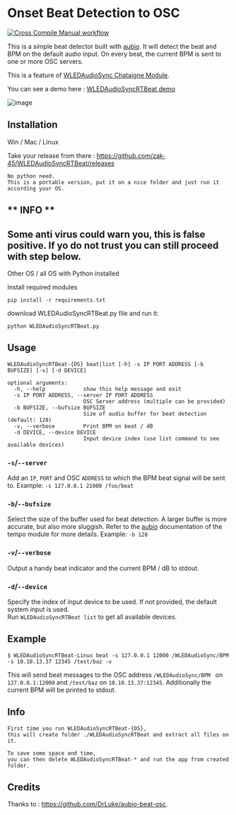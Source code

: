 # Onset Beat Detection to OSC
[![Cross Compile Manual workflow](https://github.com/zak-45/WLEDAudioSyncRTBeat/actions/workflows/manual.yml/badge.svg)](https://github.com/zak-45/WLEDAudioSyncRTBeat/actions/workflows/manual.yml)

This is a simple beat detector built with [aubio](https://github.com/aubio/aubio).
It will detect the beat and BPM on the default audio input.
On every beat, the current BPM is sent to one or more OSC servers.
 
This is a feature of [WLEDAudioSync Chataigne Module](https://github.com/zak-45/WLEDAudioSync-Chataigne-Module).

You can see a demo here : [WLEDAudioSyncRTBeat demo](https://youtu.be/VXM_zEzKo6M)


![image](https://github.com/zak-45/WLEDAudioSyncRTBeat/assets/121941293/89b89dbf-49bb-410e-8d7b-2c43357c5100)



## Installation

Win / Mac / Linux

Take your release from there : https://github.com/zak-45/WLEDAudioSyncRTBeat/releases

```
No python need.
This is a portable version, put it on a nice folder and just run it according your OS.
```

** INFO **
---
Some anti virus could warn you, this is false positive.
If yo do not trust you can still proceed with step below.
---

Other OS / all OS with Python installed 

Install required modules
```
pip install -r requirements.txt
```

download WLEDAudioSyncRTBeat.py file and run it:
```
python WLEDAudioSyncRTBeat.py
``` 

## Usage

```
WLEDAudioSyncRTBeat-{OS} beat|list [-h] -s IP PORT ADDRESS [-b BUFSIZE] [-v] [-d DEVICE]

optional arguments:
  -h, --help            show this help message and exit
  -s IP PORT ADDRESS, --server IP PORT ADDRESS
                        OSC Server address (multiple can be provided)
  -b BUFSIZE, --bufsize BUFSIZE
                        Size of audio buffer for beat detection (default: 128)
  -v, --verbose         Print BPM on beat / dB
  -d DEVICE, --device DEVICE
                        Input device index (use list command to see available devices)

```

### `-s`/`--server`
Add an `IP`, `PORT` and OSC `ADDRESS` to which the BPM beat signal will be sent to. Example: `-s 127.0.0.1 21000 /foo/beat`

### `-b`/`--bufsize`
Select the size of the buffer used for beat detection.
A larger buffer is more accurate, but also more sluggish.
Refer to the [aubio](https://github.com/aubio/aubio) documentation of the tempo module for more details.
Example: `-b 128`

### `-v`/`--verbose`
Output a handy beat indicator and the current BPM / dB to stdout.

### `-d`/`--device`
Specify the index of input device to be used.
If not provided, the default system input is used.  
Run `WLEDAudioSyncRTBeat list` to get all available devices.

## Example

```
$ WLEDAudioSyncRTBeat-Linux beat -s 127.0.0.1 12000 /WLEDAudioSync/BPM -s 10.10.13.37 12345 /test/baz -v
```

This will send beat messages to the OSC address `/WLEDAudioSync/BPM ` on `127.0.0.1:12000` and `/test/baz` on `10.10.13.37:12345`.
Additionally the current BPM will be printed to stdout.

## Info 

```
First time you run WLEDAudioSyncRTBeat-{OS},
this will create folder ./WLEDAudioSyncRTBeat and extract all files on it.

To save some space and time,
you can then delete WLEDAudioSyncRTBeat-* and run the app from created folder.
```

## Credits

Thanks to :  https://github.com/DrLuke/aubio-beat-osc.
